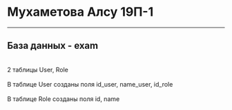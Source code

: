 # Мухаметова Алсу 19П-1
_____
## База данных - exam <br>
<br> 2 таблицы User, Role <br>
<br> В таблице User созданы поля id_user, name_user, id_role <br>
<br> В таблице Role созданы поля id, name <br>
